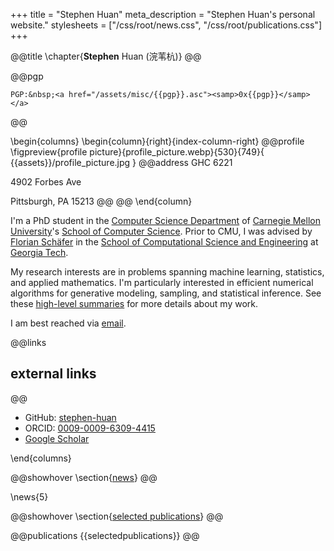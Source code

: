 +++
title = "Stephen Huan"
meta_description = "Stephen Huan's personal website."
stylesheets = ["/css/root/news.css", "/css/root/publications.css"]
+++

@@title
\chapter{**Stephen** Huan (浣苇杭)}
@@

@@pgp
~~~
PGP:&nbsp;<a href="/assets/misc/{{pgp}}.asc"><samp>0x{{pgp}}</samp></a>
~~~
@@

\begin{columns}
\begin{column}{right}{index-column-right}
@@profile
\figpreview{profile picture}{profile_picture.webp}{530}{749}{
  {{assets}}/profile_picture.jpg
}
@@address
  GHC 6221

  4902 Forbes Ave

  Pittsburgh, PA 15213
@@
@@
\end{column}

I'm a PhD student in the [Computer Science Department](https://csd.cmu.edu/)
of [Carnegie Mellon University](https://www.cmu.edu/)'s [School of
Computer Science](https://www.cs.cmu.edu/). Prior to CMU, I was advised
by [Florian Schäfer](https://f-t-s.github.io/) in the [School of
Computational Science and Engineering](https://cse.gatech.edu/) at
[Georgia Tech](https://www.gatech.edu/).

My research interests are in problems spanning machine learning, statistics,
and applied mathematics. I'm particularly interested in efficient numerical
algorithms for generative modeling, sampling, and statistical inference. See
these [high-level summaries](/projects/) for more details about my work.

I am best reached via [email](mailto:shuan@gatech.edu).

@@links
## external links
@@

- GitHub: [stephen-huan](https://github.com/stephen-huan)
- ORCID: [0009-0009-6309-4415](https://orcid.org/0009-0009-6309-4415)
- [Google Scholar](https://scholar.google.com/citations?user=CKjDUWwAAAAJ)

\end{columns}

@@showhover
\section{[news](/news/)}
@@

\news{5}

@@showhover
\section{[selected publications](/publications/)}
@@

@@publications
{{selectedpublications}}
@@

